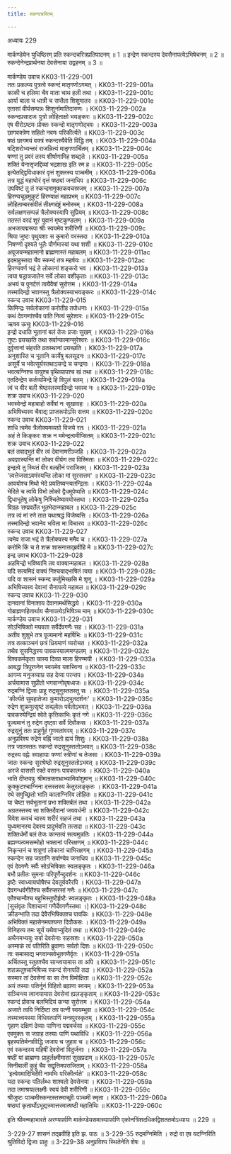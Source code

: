 ```yaml
---
title: स्कन्दचरितम्

---
```



अध्यायः 229

मार्कण्डेयेन युधिष्ठिरम् प्रति स्कन्दचरित्रप्रतिपादनम् ॥ 1 ॥ इन्द्रेण स्कन्दस्य देवसैनापत्येऽभिषेचनम् ॥ 2 ॥ स्कन्देनेन्द्रप्रार्थनया देवसेनाया उद्वहनम् ॥ 3 ॥

मार्कण्डेय उवाच 	KK03-11-229-001  
ततः प्रकल्प्य पुत्रत्वे स्कन्दं मातृगणोऽगमत् ।	KK03-11-229-001a  
काकी च हलिमा चैव माता चाथ हली तथा ।	KK03-11-229-001c  
आर्या बाला च धात्री च सप्तैता शिशुमातरः ॥	KK03-11-229-001e  
एतासां वीर्यसम्पन्नः शिशुर्नामातिदारुणः ।	KK03-11-229-002a  
स्कन्दप्रसादजः पुत्रो लोहिताक्षो भयङ्करः ॥	KK03-11-229-002c  
एष वीरोऽष्टमः प्रोक्तः स्कन्दो मातृगणोद्भवः ।	KK03-11-229-003a  
छागवक्त्रेण सहितो नवमः परिकीर्त्यते ॥	KK03-11-229-003c  
षष्ठं छागमयं वक्त्रं स्कन्दस्यैवेति विद्धि तम् ।	KK03-11-229-004a  
षट्शिरोभ्यन्तरं राजन्नित्यं मातृगणार्चितम् ॥	KK03-11-229-004c  
षण्णां तु प्रवरं तस्य शीर्षाणामिह शब्द्यते ।	KK03-11-229-005a  
शक्तिं येनासृजद्दिव्यां भद्रशाख इति स्म ह ॥	KK03-11-229-005c  
इत्येतद्द्विविधाकारं वृत्तं शुक्लस्य पञ्चमीम् ।	KK03-11-229-006a  
तत्र युद्धं महाघोरं वृत्तं षष्ठ्यां जनाधिप ॥	KK03-11-229-006c  
उपविष्टं तु तं स्कन्दमामुक्तकवचस्रजम् ।	KK03-11-229-007a  
हिरण्यचूडमुकुटं हिरण्याक्षं महाप्रभम् ॥	KK03-11-229-007c  
लोहिताम्बरसंवीतं तीक्ष्णदंष्ट्रं मनोरमम् ।	KK03-11-229-008a  
सर्वलक्षणसम्पन्नं त्रैलोक्यस्यापि सुप्रियम् ॥	KK03-11-229-008c  
ततस्तं वरदं शूरं युवानं मृष्टकुण्डलम् ।	KK03-11-229-009a  
अभजत्पद्मरूपा श्रीः स्वयमेव शरीरिणी ॥	KK03-11-229-009c  
श्रिया जुष्टः पृथुयशाः स कुमारो वरस्तदा ।	KK03-11-229-010a  
निषण्णो दृश्यते भूतैः पौर्णमास्यां यथा शशी ॥	KK03-11-229-010c  
अपूजयन्महात्मानो ब्राह्मणास्तं महाबलम् ॥	KK03-11-229-011ac  
इदमाहुस्तदा चैव स्कन्दं तत्र महर्षयः ॥	KK03-11-229-012ac  
हिरण्यवर्ण भद्रं ते लोकानां शङ्करो भव ।	KK03-11-229-013a  
त्वया षड्रात्रजातेन सर्वे लोका वशीकृताः ॥	KK03-11-229-013c  
अभयं च पुनर्दत्तं त्वयैवैषां सुरोत्तम ।	KK03-11-229-014a  
तस्मादिन्द्रो भवानस्तु त्रैलोक्यस्याभयङ्करः ॥	KK03-11-229-014c  
स्कन्द उवाच 	KK03-11-229-015  
किमिन्द्रः सर्वलोकानां करोतीह तपोधनाः ।	KK03-11-229-015a  
कथं देवगणांश्चैव पाति नित्यं सुरेश्वरः ॥	KK03-11-229-015c  
ऋषय ऊचुः 	KK03-11-229-016  
इन्द्रो दधाति भूतानां बलं तेजः प्रजाः सुखम् ।	KK03-11-229-016a  
तुष्टः प्रयच्छति तथा सर्वान्कामान्सुरेश्वरः ॥	KK03-11-229-016c  
दुर्वृत्तानां संहरति व्रतस्थानां प्रयच्छति ।	KK03-11-229-017a  
अनुशास्ति च भूतानि कार्येषु बलसूदनः ॥	KK03-11-229-017c  
असूर्ये च भवेत्सूर्यस्तथाऽचन्द्रे च चन्द्रमाः ।	KK03-11-229-018a  
भवत्यग्निश्च वायुश्च पृथिव्यापश्च खं तथा ॥	KK03-11-229-018c  
एतदिन्द्रेण कर्तव्यमिन्द्रे हि विपुलं बलम् ।	KK03-11-229-019a  
त्वं च वीर बली श्रेष्ठस्तस्मादिन्द्रो भवस्व नः ॥	KK03-11-229-019c  
शक्र उवाच 	KK03-11-229-020  
भवस्वेन्द्रो महाबाहो सर्वेषां नः सुखावहः ।	KK03-11-229-020a  
अभिषिच्यस्व चैवाद्य प्राप्तरूपोऽसि सत्तम ॥	KK03-11-229-020c  
स्कन्द उवाच 	KK03-11-229-021  
शाधि त्वमेव त्रैलोक्यमव्यग्रो विजये रतः ।	KK03-11-229-021a  
अहं ते किङ्करः शक्र न ममेन्द्रत्वमीप्सितम् ॥	KK03-11-229-021c  
शक्र उवाच 	KK03-11-229-022  
बलं तवाद्भुतं वीर त्वं देवानामरीञ्जहि ।	KK03-11-229-022a  
अवज्ञास्यन्ति मां लोका वीर्यण तव विस्मिताः ॥	KK03-11-229-022c  
इन्द्रत्वे तु स्थितं वीर बलहीनं पराजितम् ।	KK03-11-229-023a  
\'त्वत्तेजसाऽवमंस्यन्ति लोका मां सुरसत्तम\' ॥	KK03-11-229-023c  
आवयोश्च मिथो भेदे प्रयतिष्यन्त्यतन्द्रिताः ।	KK03-11-229-024a  
भेदिते च त्वयि विभो लोको द्वैधमुपेष्यति ॥	KK03-11-229-024c  
द्विधाभूतेषु लोकेषु निश्चितेष्वावयोस्तथा ।	KK03-11-229-025a  
विग्रहः सम्प्रवर्तेत भूतभेदान्महाबल ॥	KK03-11-229-025c  
तत्र त्वं मां रणे तात यथाश्रद्धं विजेष्यसि ।	KK03-11-229-026a  
तस्मादिन्द्रो भवानेव भविता मा विचारय ॥	KK03-11-229-026c  
स्कन्द उवाच 	KK03-11-229-027  
त्वमेव राजा भद्रं ते त्रैलोक्यस्य ममैव च ।	KK03-11-229-027a  
करोमि किं च ते शक्र शासनात्तद्ब्रवीहि मे ॥	KK03-11-229-027c  
इन्द्र उवाच 	KK03-11-229-028  
अहमिन्द्रो भविष्यामि तव वाक्यान्महाबल ।	KK03-11-229-028a  
यदि सत्यमिदं वाक्यं निश्चयाद्भाषितं त्वया ॥	KK03-11-229-028c  
यदि वा शासनं स्कन्द कर्तुमिच्छसि मे शृणु ।	KK03-11-229-029a  
अभिषिच्यस्व देवानां सैनापत्ये महाबल ॥	KK03-11-229-029c  
स्कन्द उवाच 	KK03-11-229-030  
दानवानां विनाशाय देवानामर्थसिद्धये ।	KK03-11-229-030a  
गोब्राह्मणहितार्थाय सैनापत्येऽभिषिञ्च माम् ॥	KK03-11-229-030c  
मार्कण्डेय उवाच 	KK03-11-229-031  
सोऽभिषिक्तो मघवता सर्वैर्देवगणैः सह ।	KK03-11-229-031a  
अतीव शुशुभे तत्र पूज्यमानो महर्षिभिः ॥	KK03-11-229-031c  
तत्र तत्काञ्चनं छत्रं ध्रियमाणं व्यरोचत ।	KK03-11-229-032a  
तथैव सुसमिद्धस्य पावकस्यात्ममण्डलम् ॥	KK03-11-229-032c  
विश्वकर्मकृता चास्य दिव्या माला हिरण्मयी ।	KK03-11-229-033a  
आबद्धा त्रिपुरघ्नेन स्वयमेव यशस्विना ॥	KK03-11-229-033c  
आगम्य मनुजव्याघ्र सह देव्या परन्तप ।	KK03-11-229-034a  
अर्चयामास सुप्रीतो भगवान्गोवृषध्वजः ॥	KK03-11-229-034c  
रुद्रमग्निं द्विजाः प्राहू रुद्रसूनुस्ततस्तु सः ।	KK03-11-229-035a  
\'कीर्त्यते सुमहातेजाः कुमारोऽद्भुतदर्शनः\' ॥	KK03-11-229-035c  
रुद्रेण शुक्रमुत्सृष्टं तच्छ्वेतः पर्वतोऽभवत् ।	KK03-11-229-036a  
पावकस्येन्द्रियं श्वेते कृत्तिकाभिः कृतं नगे ॥	KK03-11-229-036c  
पूज्यमानं तु रुद्रेण दृष्ट्वा सर्वे दिवौकसः ।	KK03-11-229-037a  
रुद्रसूनुं ततः प्राहुर्गुहं गुणवतांवरम् ॥	KK03-11-229-037c  
अनुप्रविश्य रुद्रेण वह्निं जातो ह्ययं शिशुः ।	KK03-11-229-038a  
तत्र जातस्ततः स्कन्दो रुद्रसूनुस्ततोऽभवत् ॥	KK03-11-229-038c  
रुद्रस्य वह्नेः स्वाहायाः षण्णां स्त्रीणां च तेजसा ।	KK03-11-229-039a  
जातः स्कन्दः सुरश्रेष्ठो रुद्रसूनुस्ततोऽभवत् ॥	KK03-11-229-039c  
अरजे वाससी रक्ते वसानः पावकात्मजः ।	KK03-11-229-040a  
भाति दीप्तवपुः श्रीमान्रक्ताभ्राभ्यामिवांशुमान् ॥	KK03-11-229-040c  
कुक्कुटश्चाग्निना दत्तस्तस्य केतुरलङ्कृतः ।	KK03-11-229-041a  
रथे समुच्छ्रितो भाति कालाग्निरिव लोहितः ॥	KK03-11-229-041c  
या चेष्टा सर्वभूतानां प्रभा शक्तिर्बलं तथा ।	KK03-11-229-042a  
अग्रतस्तस्य सा शक्तिर्देवानां जयवर्धनी ॥	KK03-11-229-042c  
विवेश कवचं चास्य शरीरं सहजं तथा ।	KK03-11-229-043a  
युध्यमानस्य देवस्य प्रादुर्भवति तत्सदा ॥	KK03-11-229-043c  
शक्तिर्धर्मो बलं तेजः कान्तत्वं सत्यमुन्नतिः ।	KK03-11-229-044a  
ब्रह्मण्यत्वमसम्मोहो भक्तानां परिरक्षणम् ॥	KK03-11-229-044c  
निकृन्तनं च शत्रूणां लोकानां चाभिरक्षणम् ।	KK03-11-229-045a  
स्कन्देन सह जातानि सर्वाण्येव जनाधिप ॥	KK03-11-229-045c  
एवं देवगणैः सर्वैः सोऽभिषिक्तः स्वलङ्कृतः ।	KK03-11-229-046a  
बभौ प्रतीतः सुमनाः परिपूर्णेन्दुदर्शनः ॥	KK03-11-229-046c  
इष्टैः स्वाध्यायघोषैश्च देवतूर्यवरैरपि ।	KK03-11-229-047a  
देवगन्धर्वगीतैश्च सर्वैरप्सरसां गणैः ॥	KK03-11-229-047c  
एतैश्चान्यैश्च बहुभिस्तुष्टैर्हृष्टैः स्वलङ्कृतः ।	KK03-11-229-048a  
[सुसंवृतः पिशाचानां गणैर्देवगणैस्तथा ।]	KK03-11-229-048c  
क्रीडन्भाति तदा देवैरभिषिक्तश्च पावकिः ॥	KK03-11-229-048e  
अभिषिक्तं महासेनमपश्यन्त दिवौकसः ।	KK03-11-229-049a  
विनिहत्य तमः सूर्यं यथैवाभ्युदितं तथा ॥	KK03-11-229-049c  
अथैनमभ्ययुः सर्वा देवसेनाः सहस्रशः ।	KK03-11-229-050a  
अस्माकं त्वं पतिरिति ब्रुवाणाः सर्वतो दिशः ॥	KK03-11-229-050c  
ताः समासाद्य भगवान्सर्वभूतगणैर्वृतः ।	KK03-11-229-051a  
अर्चितस्तु स्तुतश्चैव सान्त्वयामास ता अपि ॥	KK03-11-229-051c  
शतक्रतुश्चाभिषिच्य स्कन्दं सेनापतिं तदा ।	KK03-11-229-052a  
सस्मार तां देवसेनां या सा तेन विमोक्षिता ॥	KK03-11-229-052c  
अयं तस्याः पतिर्नूनं विहितो ब्रह्मणा स्वयम् ।	KK03-11-229-053a  
सञ्चिन्त्य त्वानयामास देवसेनां ह्यलङ्कृताम् ॥	KK03-11-229-053c  
स्कन्दं प्रोवाच बलभिदियं कन्या सुरोत्तम ।	KK03-11-229-054a  
अजाते त्वयि निर्दिष्टा तव पत्नी स्वयम्भुवा ॥	KK03-11-229-054c  
तस्मात्त्वमस्या विधिवत्पाणिं मन्त्रपुरस्कृतम् ।	KK03-11-229-055a  
गृहाण दक्षिणं देव्याः पाणिना पद्मवर्चसा ॥	KK03-11-229-055c  
एवमुक्तः स जग्राह तस्याः पाणिं यथाविधि ।	KK03-11-229-056a  
बृहस्पतिर्मन्त्रविद्धि जजाप च जुहाव च ॥	KK03-11-229-056c  
एवं स्कन्दस्य महिषीं देवसेनां विदुर्जनाः ।	KK03-11-229-057a  
षष्ठीं यां ब्राह्मणाः प्राहुर्लक्ष्मीमासां सुखप्रदाम् ॥	KK03-11-229-057c  
सिनीबालीं कुहूं चैव सद्वृत्तिमपराजिताम् ।	KK03-11-229-058a  
\'इत्येवमादिभिर्देवी नामभिः परिकीर्त्यते\' ॥	KK03-11-229-058c  
यदा स्कन्दः पतिर्लब्धः शाश्वतो देवसेनया ।	KK03-11-229-059a  
तदा तमाश्रयल्लक्ष्मीः स्वयं देवी शरीरिणी ॥	KK03-11-229-059c  
श्रीजुष्टः पञ्चमीस्कन्दस्तस्माच्छ्रीः पञ्चमी स्मृता ।	KK03-11-229-060a  
षष्ठ्यां कृतार्थोऽभूद्यस्मात्तस्मात्षष्ठी महातिथिः ॥	KK03-11-229-060c  

इति श्रीमन्महाभारते अरण्यपर्वणि मार्कण्डेयसमास्यापर्वणि एकोनत्रिंशदधिकद्विशततमोऽध्यायः ॥ 229 ॥

3-229-27 शासनं तद्ब्रवीहि इति झ. पाठः ॥ 3-229-35 रुद्रमग्निमिति । रुद्रो वा एष यदग्निरिति श्रुतिविदो द्विजाः प्राहुः ॥ 3-229-38 अनुप्रविश्य स्थितेनेति शेषः ॥